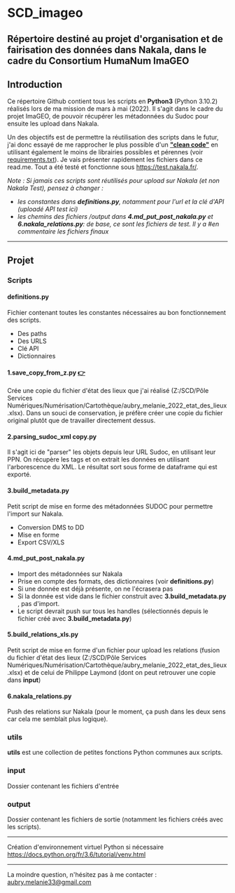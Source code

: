 # SCD_imageo
Répertoire destiné au projet d'organisation et de fairisation des données dans Nakala, dans le cadre du Consortium HumaNum ImaGEO
---
## Introduction
Ce répertoire Github contient tous les scripts en **Python3** (Python 3.10.2) réalisés lors de ma mission de mars à mai (2022). Il s'agit dans le cadre du projet ImaGEO, de pouvoir récupérer les métadonnées du Sudoc pour ensuite les upload dans Nakala.

Un des objectifs est de permettre la réutilisation des scripts dans le futur, j'ai donc essayé de me rapprocher le plus possible d'un [**"clean code"**](https://gist.github.com/wojteklu/73c6914cc446146b8b533c0988cf8d29) en utilisant également le moins de librairies possibles et pérennes (voir [requirements.txt](https://github.com/belzepaf/SCD_imageo/blob/main/requirements.txt)). Je vais présenter rapidement les fichiers dans ce read.me. Tout a été testé et fonctionne sous https://test.nakala.fr/.

*Note : Si jamais ces scripts sont réutilisés pour upload sur Nakala (et non Nakala Test), pensez à changer :*
* *les constantes dans **definitions.py**, notamment pour l'url et la clé d'API (uploadé API test ici)*
* *les chemins des fichiers /output dans **4.md_put_post_nakala.py** et **6.nakala_relations.py**: de base, ce sont les fichiers de test. Il y a #en commentaire les fichiers finaux*

---
## Projet
### Scripts
#### definitions.py
Fichier contenant toutes les constantes nécessaires au bon fonctionnement des scripts. 
* Des paths
* Des URLS
* Clé API
* Dictionnaires
#### 1.save_copy_from_z.py [👉](https://github.com/belzepaf/SCD_imageo/blob/main/scripts/1.save_copy_from_z.py)
Crée une copie du fichier d'état des lieux que j'ai réalisé (Z:/SCD/Pôle Services Numériques/Numérisation/Cartothèque/aubry_melanie_2022_etat_des_lieux.xlsx). Dans un souci de conservation, je préfère créer une copie du fichier original plutôt que de travailler directement dessus.
#### 2.parsing_sudoc_xml copy.py
Il s'agit ici de "parser" les objets depuis leur URL Sudoc, en utilisant leur PPN.
On récupère les tags et on extrait les données en utilisant l'arborescence du XML.
Le résultat sort sous forme de dataframe qui est exporté.
#### 3.build_metadata.py
Petit script de mise en forme des métadonnées SUDOC pour permettre l'import sur Nakala.
* Conversion DMS to DD
* Mise en forme
* Export CSV/XLS
#### 4.md_put_post_nakala.py
* Import des métadonnées sur Nakala 
* Prise en compte des formats, des dictionnaires (voir **definitions.py**)
* Si une donnée est déjà présente, on ne l'écrasera pas
* Si la donnée est vide dans le fichier construit avec **3.build_metadata.py** , pas d'import.
* Le script devrait push sur tous les handles (sélectionnés depuis le fichier créé avec **3.build_metadata.py**)
#### 5.build_relations_xls.py
Petit script de mise en forme d'un fichier pour upload les relations (fusion du fichier d'état des lieux (Z:/SCD/Pôle Services Numériques/Numérisation/Cartothèque/aubry_melanie_2022_etat_des_lieux.xlsx) et de celui de Philippe Laymond (dont on peut retrouver une copie dans **input**)
#### 6.nakala_relations.py
Push des relations sur Nakala (pour le moment, ça push dans les deux sens car cela me semblait plus logique).
### utils
**utils** est une collection de petites fonctions Python communes aux scripts.
### input
Dossier contenant les fichiers d'entrée
### output
Dossier contenant les fichiers de sortie (notamment les fichiers créés avec les scripts).

---

Création d'environnement virtuel Python si nécessaire https://docs.python.org/fr/3.6/tutorial/venv.html

---
La moindre question, n'hésitez pas à me contacter : aubry.melanie33@gmail.com
